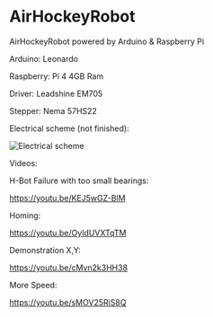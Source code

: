 # AirHockeyRobot
AirHockeyRobot powered by Arduino & Raspberry Pi

Arduino: Leonardo

Raspberry: Pi 4 4GB Ram

Driver:  Leadshine EM705

Stepper: Nema 57HS22


Electrical scheme (not finished):

![Electrical scheme](https://www.linkpicture.com/q/AirHockey_Steckplatine1_1.png)


Videos:

H-Bot Failure with too small bearings: 

https://youtu.be/KEJ5wGZ-BlM

Homing:

https://youtu.be/OyIdUVXTqTM

Demonstration X,Y:

https://youtu.be/cMvn2k3HH38

More Speed:

https://youtu.be/sMOV25RiS8Q
